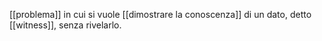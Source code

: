 [[problema]] in cui si vuole [[dimostrare la conoscenza]] di un dato, detto [[witness]], senza rivelarlo.
